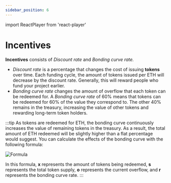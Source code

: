 ```yaml
---
sidebar_position: 6
---
```

import ReactPlayer from 'react-player'

# Incentives

**Incentives** consists of _Discount rate_ and _Bonding curve rate._

* _Discount rate_ is a percentage that changes the cost of issuing **tokens** over time. Each funding cycle, the amount of tokens issued per ETH will decrease by the discount rate. Generally, this will reward people who fund your project earlier.
* _Bonding curve rate_ changes the amount of overflow that each token can be redeemed for. A _Bonding curve rate_ of 60% means that tokens can be redeemed for 60% of the value they correspond to. The other 40% remains in the treasury, increasing the value of other tokens and rewarding long-term token holders.

:::tip
As tokens are redeemed for ETH, the bonding curve continuously increases the value of remaining tokens in the treasury. As a result, the total amount of ETH redeemed will be slightly higher than a flat percentage would suggest. You can calculate the effects of the bonding curve with the following formula:

![Formula](/img/docs/formula.png)

In this formula, **x** represents the amount of tokens being redeemed, **s** represents the total token supply, **o** represents the current overflow, and **r** represents the bonding curve rate.
:::

<ReactPlayer controls url='https://youtu.be/dxqc3yMqi5M' />

